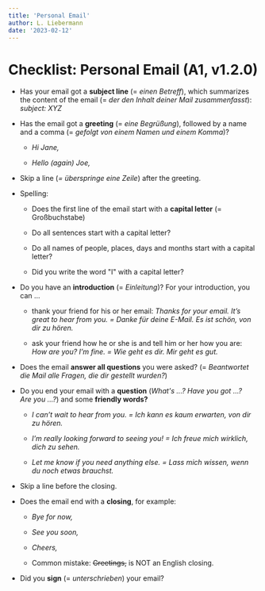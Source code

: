 ```yaml
---
title: 'Personal Email'
author: L. Liebermann
date: '2023-02-12'
---
```


# Checklist: Personal Email (A1, v1.2.0)

- Has your email got a **subject line** (= _einen Betreff_), which
summarizes the content of the email (= _der den Inhalt deiner Mail
zusammenfasst_): _subject: XYZ_

- Has the email got a **greeting** (= _eine Begrüßung_), followed by a name
and a comma (= _gefolgt von einem Namen und einem Komma_)?

  - _Hi Jane,_

  - _Hello (again) Joe,_

- Skip a line (_= überspringe eine Zeile_) after the greeting.

- Spelling:

  - Does the first line of the email start with a **capital letter** (=
     Großbuchstabe)

  - Do all sentences start with a capital letter?

  - Do all names of people, places, days and months start with a capital
     letter?

  - Did you write the word "I" with a capital letter?

- Do you have an **introduction** (= _Einleitung_)? For your introduction,
you can \...

  - thank your friend for his or her email: _Thanks for your email. It’s
     great to hear from you. = Danke für deine E-Mail. Es ist schön, von dir zu
     hören._

  - ask your friend how he or she is and tell him or her how you are: _How
     are you? I’m fine. = Wie geht es dir. Mir geht es gut._

- Does the email **answer all questions** you were asked? (= _Beantwortet
die Mail alle Fragen, die dir gestellt wurden?_)

- Do you end your email with a **question** (_What's ...? Have you got ...?
Are you ...?_) and some **friendly words?**

  - _I can’t wait to hear from you. = Ich kann es kaum erwarten, von dir zu
     hören._

  - _I’m really looking forward to seeing you! = Ich freue mich wirklich,
     dich zu sehen._

  - _Let me know if you need anything else. = Lass mich wissen, wenn du noch
     etwas brauchst._

- Skip a line before the closing.

- Does the email end with a **closing**, for example:

  - _Bye for now,_

  - _See you soon,_

  - _Cheers,_

  - Common mistake: ~~Greetings,~~ is NOT an English closing.

- Did you **sign** (= _unterschrieben_) your email?

